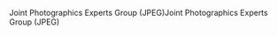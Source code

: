 <span data-ttu-id="a3379-101">Joint Photographics Experts Group (JPEG)</span><span class="sxs-lookup"><span data-stu-id="a3379-101">Joint Photographics Experts Group (JPEG)</span></span>